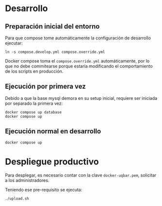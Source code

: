 # Desarrollo

## Preparación inicial del entorno

Para que compose tome automáticamente la configuración de desarrollo ejecutar:

```
ln -s compose.develop.yml compose.override.yml
```

Docker compose toma el `compose.override.yml` automáticamente, por lo que no debe commitearse porque estaría modificando el comportamiento de los scripts en producción.

## Ejecución por primera vez

Debido a que la base mysql demora en su setup inicial, requiere ser iniciada por separado la primera vez:

```
docker compose up database
docker compose up
```

## Ejecución normal en desarrollo

```
docker compose up
```

# Despliegue productivo

Para desplegar, es necesario contar con la clave `docker-uqbar.pem`, solicitar a los administradores.

Teniendo ese pre-requisito se ejecuta:

```
./upload.sh
```
